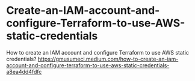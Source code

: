 # Create-an-IAM-account-and-configure-Terraform-to-use-AWS-static-credentials
How to create an IAM account and configure Terraform to use AWS static credentials? https://gmusumeci.medium.com/how-to-create-an-iam-account-and-configure-terraform-to-use-aws-static-credentials-a8ea4dd4fdfc


